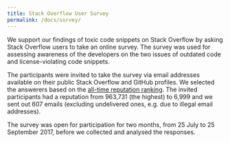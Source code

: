 ```yaml
---
title: Stack Overflow User Survey
permalink: /docs/survey/
---
```


We support our findings of
toxic code snippets on Stack Overflow by asking Stack
Overflow users to take an online survey. The survey was used for assessing awareness of
the developers on the two issues of outdated code and license-violating code
snippets.

The participants were invited to take the survey via email addresses available
on their public Stack Overflow and GitHub profiles. We selected the answerers
based on the <a href="https://stackoverflow.com/users?tab=Reputation&filter=all">all-time reputation ranking</a>. The
invited participants had a reputation from 963,731 (the highest) to 6,999 and
we sent out 607 emails (excluding undelivered ones, e.g. due to
illegal email addresses).

The survey was
open for participation for two months, from 25 July to 25 September 2017, before
we collected and analysed the responses.
